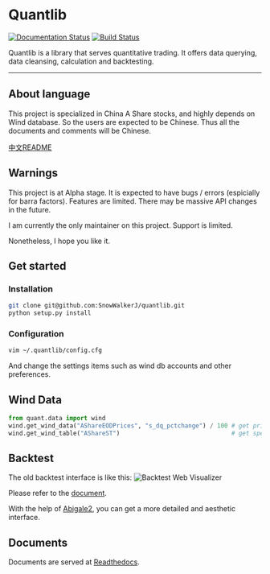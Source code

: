 # Quantlib

[![Documentation Status](https://readthedocs.org/projects/quantlib/badge/?version=latest)](http://quantlib.readthedocs.io/?badge=latest)
[![Build Status](https://travis-ci.org/SnowWalkerJ/quantlib.svg?branch=master)](https://travis-ci.org/SnowWalkerJ/quantlib)

Quantlib is a library that serves quantitative trading. It offers data querying, data cleansing, calculation and backtesting.

------------------

## About language

This project is specialized in China A Share stocks, and highly depends on Wind database. So the users are expected to be Chinese.
Thus all the documents and comments will be Chinese.

[中文README](README.CN.md)

## Warnings

This project is at Alpha stage. It is expected to have bugs / errors (espicially for barra factors). Features are limited. There may be massive API changes in the future.

I am currently the only maintainer on this project. Support is limited.

Nonetheless, I hope you like it.

## Get started

### Installation

```bash
git clone git@github.com:SnowWalkerJ/quantlib.git
python setup.py install
```

### Configuration

```bash
vim ~/.quantlib/config.cfg
```

And change the settings items such as wind db accounts and other preferences.

## Wind Data

```python
from quant.data import wind
wind.get_wind_data("AShareEODPrices", "s_dq_pctchange") / 100 # get price change
wind.get_wind_table("AShareST")                               # get special treatment list
```

## Backtest

The old backtest interface is like this:
![Backtest Web Visualizer](http://quantlib.readthedocs.io/_static/backtest_web.jpg)

Please refer to the [document](http://quantlib.readthedocs.io/tutorial/backtest.html).

With the help of [Abigale2](http://git.snowwalkerj.cn:81/SnowWalkerJ/Abigale2), you can get a more detailed and aesthetic interface.

## Documents

Documents are served at [Readthedocs](http://quantlib.readthedocs.io/).